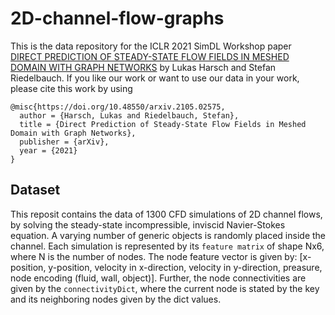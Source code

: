 # 2D-channel-flow-graphs

This is the data repository for the ICLR 2021 SimDL Workshop paper [DIRECT PREDICTION OF STEADY-STATE FLOW FIELDS IN MESHED DOMAIN WITH GRAPH NETWORKS](https://arxiv.org/pdf/2105.02575.pdf) by Lukas Harsch and Stefan Riedelbauch. If you like our work or want to use our data in your work, please cite this work by using

```
@misc{https://doi.org/10.48550/arxiv.2105.02575,
  author = {Harsch, Lukas and Riedelbauch, Stefan},
  title = {Direct Prediction of Steady-State Flow Fields in Meshed Domain with Graph Networks},
  publisher = {arXiv},
  year = {2021}
}
```

## Dataset

This reposit contains the data of 1300 CFD simulations of 2D channel flows, by solving the steady-state incompressible, inviscid Navier-Stokes equation. A varying number of generic objects is randomly placed inside the channel. Each simulation is represented by its `feature matrix` of shape Nx6, where N is the number of nodes. The node feature vector is given by: [x-position, y-position, velocity in x-direction, velocity in y-direction, preasure, node encoding (fluid, wall, object)]. Further, the node connectivities are given by the `connectivityDict`, where the current node is stated by the key and its neighboring nodes given by the dict values.
